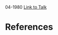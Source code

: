 

04-1980
[Link to Talk](https://www.churchofjesuschrist.org/study/general-conference/1980/04/sunday-morning-session?lang=eng)



# References
